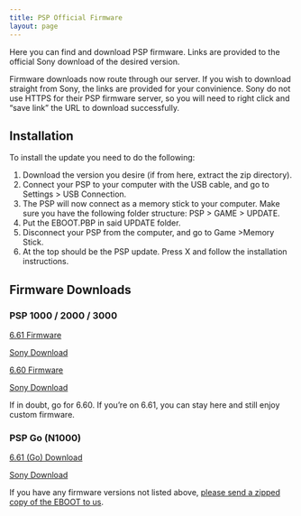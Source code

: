 ```yaml
---
title: PSP Official Firmware
layout: page
---
```


Here you can find and download PSP firmware. Links are provided to the official Sony download of the desired version.

Firmware downloads now route through our server. If you wish to download straight from Sony, the links are provided for your convinience. Sony do not use HTTPS for their PSP firmware server, so you will need to right click and “save link” the URL to download successfully.

## Installation

To install the update you need to do the following:

1. Download the version you desire (if from here, extract the zip directory).
2. Connect your PSP to your computer with the USB cable, and go to Settings > USB Connection.
3. The PSP will now connect as a memory stick to your computer. Make sure you have the following folder structure: PSP > GAME > UPDATE.
4. Put the EBOOT.PBP in said UPDATE folder.
5. Disconnect your PSP from the computer, and go to Game >Memory Stick.
6. At the top should be the PSP update. Press X and follow the installation instructions.

## Firmware Downloads

### PSP 1000 / 2000 / 3000

<div class="container text-center">
	<div class="row align-items-start">
		<div class="col">
            <div>
				<p class="rt-button"><a href="https://drive.google.com/file/d/1M4VoVA9HYvjLbsx2w6rKEPiSxM0Mqbd4/view?usp=sharing">6.61 Firmware</a></p>
			</div>
            <p><a href="http://du01.psp.update.playstation.org/update/psp/image/us/2014_1212_6be8878f475ac5b1a499b95ab2f7d301/EBOOT.PBP">Sony Download</a></p>
        </div>
        <div class="col">
            <div>
				<p class="rt-button"><a href="https://drive.google.com/file/d/1D8G06gqDkJhmzZcF-4KrPSKV8IOkRWnS/view?usp=sharing">6.60 Firmware</a></p>
			</div>
            <p><a href="http://du01.psp.update.playstation.org/update/psp/image/us/2011_0810_2ca64d59dcf48f45fb99b400a586b395/EBOOT.PBP">Sony Download</a></p>
        </div>
    </div>
</div>

If in doubt, go for 6.60. If you’re on 6.61, you can stay here and still enjoy custom firmware.

### PSP Go (N1000)

<div class="container text-center">
	<div class="row align-items-start">
		<div class="col">
            <div>
				<p class="rt-button"><a href="https://drive.google.com/file/d/1ktI5xnqpXUB4wDvRbPFNIObEFs77j-4s/view?usp=sharing">6.61 (Go) Download</a></p>
			</div>
            <p><a href="http://du01.psp.update.playstation.org/update/psp/image2/us/2014_1212_fd0f7d0798b4f6e6d32ef95836740527/EBOOT.PBP">Sony Download</a></p>
        </div>
    </div>
</div>

If you have any firmware versions not listed above, [please send a zipped copy of the EBOOT to us](mailto:admin@revive.today).
